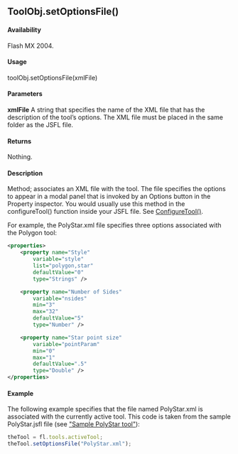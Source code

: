 ## ToolObj.setOptionsFile()

#### Availability

Flash MX 2004.

#### Usage

toolObj.setOptionsFile(xmlFile)

#### Parameters

**xmlFile** A string that specifies the name of the XML file that has the description of the tool’s options. The XML file must be placed in the same folder as the JSFL file.

#### Returns

Nothing.

#### Description

Method; associates an XML file with the tool. The file specifies the options to appear in a modal panel that is invoked by an Options button in the Property inspector. You would usually use this method in the configureTool() function inside your JSFL file. See [ConfigureTool()](../Top-Level_Functions_and_Methods/configureTool.md).

For example, the PolyStar.xml file specifies three options associated with the Polygon tool:

```xml
<properties>
    <property name="Style"
        variable="style"
        list="polygon,star"
        defaultValue="0"
        type="Strings" />

    <property name="Number of Sides"
        variable="nsides"
        min="3"
        max="32"
        defaultValue="5"
        type="Number" />

    <property name="Star point size"
        variable="pointParam"
        min="0"
        max="1"
        defaultValue=".5"
        type="Double" />
</properties>
```

#### Example

The following example specifies that the file named PolyStar.xml is associated with the currently active tool. This code is taken from the sample PolyStar.jsfl file (see ["Sample PolyStar tool"](../Introduction/Sample_implementations.md#sample-polyStar-tool)):

```javascript
theTool = fl.tools.activeTool;
theTool.setOptionsFile("PolyStar.xml");
```

